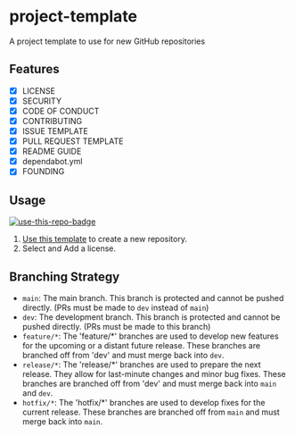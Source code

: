 # project-template

A project template to use for new GitHub repositories

## Features

- [x] LICENSE
- [x] SECURITY
- [x] CODE OF CONDUCT
- [x] CONTRIBUTING
- [x] ISSUE TEMPLATE
- [x] PULL REQUEST TEMPLATE
- [x] README GUIDE
- [x] dependabot.yml
- [x] FOUNDING

## Usage

<a href="https://github.com/azataiot/project-template/generate"><img src="https://img.shields.io/badge/use%20this-template-blue?logo=github" alt="use-this-repo-badge"></a>

1. [Use this template](https://github.com/azataiot/project-template/generated) to create a new repository.
2. Select and Add a license.

## Branching Strategy

- `main`: The main branch. This branch is protected and cannot be pushed directly. (PRs must be made to `dev` instead
  of `main`)
- `dev`: The development branch. This branch is protected and cannot be pushed directly. (PRs must be made to this
  branch)
- `feature/*`: The 'feature/*' branches are used to develop new features for the upcoming or a distant future release.
  These branches are branched off from 'dev' and must merge back into `dev`.
- `release/*`: The 'release/*' branches are used to prepare the next release. They allow for last-minute changes and
  minor bug fixes. These branches are branched off from 'dev' and must merge back into `main` and `dev`.
- `hotfix/*`: The 'hotfix/*' branches are used to develop fixes for the current release. These branches are branched off
  from `main` and must merge back into `main`.
